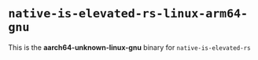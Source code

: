 # `native-is-elevated-rs-linux-arm64-gnu`

This is the **aarch64-unknown-linux-gnu** binary for `native-is-elevated-rs`
